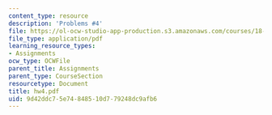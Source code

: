 ```yaml
---
content_type: resource
description: 'Problems #4'
file: https://ol-ocw-studio-app-production.s3.amazonaws.com/courses/18-s66-the-art-of-counting-spring-2003/9d42ddc75e74848510d779248dc9afb6_hw4.pdf
file_type: application/pdf
learning_resource_types:
- Assignments
ocw_type: OCWFile
parent_title: Assignments
parent_type: CourseSection
resourcetype: Document
title: hw4.pdf
uid: 9d42ddc7-5e74-8485-10d7-79248dc9afb6
---
```

